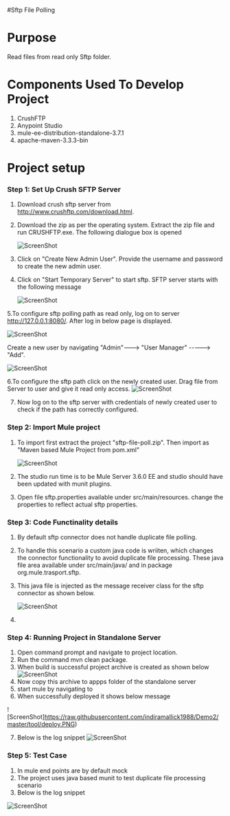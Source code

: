 #Sftp File Polling

Purpose
=======

Read files from read only Sftp folder.

Components Used To Develop Project
==================================

1. CrushFTP
2. Anypoint Studio
3. mule-ee-distribution-standalone-3.7.1
4. apache-maven-3.3.3-bin

Project setup
==============

### Step 1: Set Up Crush SFTP Server

1. Download crush sftp server from <a href="http://www.crushftp.com/download.html"> http://www.crushftp.com/download.html.
2. Download the zip as per the operating system.
   Extract the zip file and run CRUSHFTP.exe. The following dialogue box is opened
 
    ![ScreenShot](https://raw.githubusercontent.com/indiramallick1988/Demo2/master/tool/crushftpexe.PNG)

3. Click on "Create New Admin User". Provide the username and password to create the new admin user.
4. Click on "Start Temporary Server" to start sftp. SFTP server starts with the following message

   ![ScreenShot](https://raw.githubusercontent.com/indiramallick1988/Demo2/master/tool/serverstarted1.PNG)

5.To configure sftp polling path as read only, log on to server <a href="http://127.0.0.1:8080/"> http://127.0.0.1:8080/.
  After log in below page is displayed.

![ScreenShot](https://raw.githubusercontent.com/indiramallick1988/Demo2/master/tool/admin.PNG)
  
  Create a new user by navigating "Admin"---> "User Manager" -----> "Add".
  
  ![ScreenShot](https://raw.githubusercontent.com/indiramallick1988/Demo2/master/tool/usermanager1.png)
  
6.To configure the sftp path click on the newly created user. Drag file from Server to user and give it read only access.
  ![ScreenShot](https://raw.githubusercontent.com/indiramallick1988/Demo2/master/tool/sftp%20path%20conf1.PNG)

7. Now log on to the sftp server with credentials of newly created user to check if the path has correctly configured.
 
### Step 2: Import Mule project

1. To import first extract the project "sftp-file-poll.zip". Then import as "Maven based Mule Project from pom.xml"

    ![ScreenShot](https://raw.githubusercontent.com/indiramallick1988/Demo2/master/tool/projectimport.PNG)
    
2. The studio run time is to be Mule Server 3.6.0 EE and studio should have been updated with munit plugins.
3. Open file sftp.properties available under src/main/resources. change the properties to reflect actual sftp properties.

### Step 3: Code Functinality details

1. By default sftp connector does not handle duplicate file polling. 
2. To handle this scenario a custom java code is wriiten, which changes the connector functionality to avoid duplicate file processing. These java file area available under src/main/java/ and in package org.mule.trasport.sftp.
3. This java file is injected as the message receiver class for the sftp connector as shown below.

    ![ScreenShot](https://raw.githubusercontent.com/indiramallick1988/Demo2/master/tool/messagereceiver.png)
    
4. 

### Step 4: Running Project in Standalone Server

1. Open command prompt and navigate to project location.
2. Run the command mvn clean package.
3. When build is successful project archive is created as shown below
    ![ScreenShot](https://raw.githubusercontent.com/indiramallick1988/Demo2/master/tool/target.png)
4. Now copy this archive to appps folder of the standalone server
5. start mule by navigating to 
6. When successfully deployed it shows below message 

![ScreenShot]https://raw.githubusercontent.com/indiramallick1988/Demo2/master/tool/deploy.PNG) 

7. Below is the log snippet
![ScreenShot](https://raw.githubusercontent.com/indiramallick1988/Demo2/master/tool/logsnippet.png) 

### Step 5: Test Case

1. In mule end points are by default mock
2. The project uses java based munit to test duplicate file processing scenario
3. Below is the log snippet

![ScreenShot](https://raw.githubusercontent.com/indiramallick1988/Demo2/master/tool/junit.PNG) 
